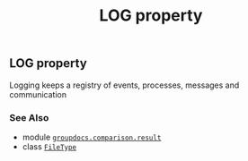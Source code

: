﻿---
title: LOG property
second_title: GroupDocs.Comparison for Python via .NET API References
description: 
type: docs
url: /python-net/groupdocs.comparison.result/filetype/log/
is_root: false
weight: 700
---

## LOG property


Logging keeps a registry of events, processes, messages and communication

### See Also
* module [`groupdocs.comparison.result`](../../)
* class [`FileType`](/comparison/python-net/groupdocs.comparison.result/filetype)
